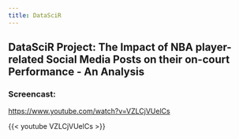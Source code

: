 ```yaml
---
title: DataSciR
---
```


## DataSciR Project: The Impact of NBA player-related Social Media Posts on their on-court Performance - An Analysis

### Screencast:
https://www.youtube.com/watch?v=VZLCjVUelCs

{{< youtube VZLCjVUelCs >}}

